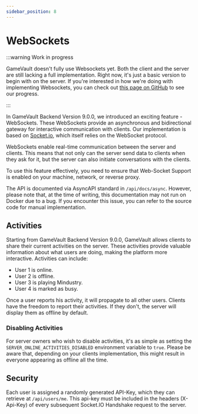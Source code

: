 ```yaml
---
sidebar_position: 8
---
```


# WebSockets

:::warning Work in progress

GameVault doesn't fully use Websockets yet. Both the client and the server are still lacking a full implementation. Right now, it's just a basic version to begin with on the server. If you're interested in how we're doing with implementing Websockets, you can check out [this page on GitHub](https://github.com/Phalcode/gamevault-app/issues/205) to see our progress.

:::

In GameVault Backend Version 9.0.0, we introduced an exciting feature - WebSockets. These WebSockets provide an asynchronous and bidirectional gateway for interactive communication with clients. Our implementation is based on [Socket.io](https://socket.io/), which itself relies on the WebSocket protocol.

WebSockets enable real-time communication between the server and clients. This means that not only can the server send data to clients when they ask for it, but the server can also initiate conversations with the clients.

To use this feature effectively, you need to ensure that Web-Socket Support is enabled on your machine, network, or reverse proxy.

The API is documented via AsyncAPI standard in `/api/docs/async`. However, please note that, at the time of writing, this documentation may not run on Docker due to a bug. If you encounter this issue, you can refer to the source code for manual implementation.

## Activities

Starting from GameVault Backend Version 9.0.0, GameVault allows clients to share their current activities on the server. These activities provide valuable information about what users are doing, making the platform more interactive. Activities can include:

- User 1 is online.
- User 2 is offline.
- User 3 is playing Mindustry.
- User 4 is marked as busy.

Once a user reports his activity, it will propagate to all other users. Clients have the freedom to report their activities. If they don't, the server will display them as offline by default.

### Disabling Activities

For server owners who wish to disable activities, it's as simple as setting the `SERVER_ONLINE_ACTIVITIES_DISABLED` environment variable to `true`. Please be aware that, depending on your clients implementation, this might result in everyone appearing as offline all the time.

## Security

Each user is assigned a randomly generated API-Key, which they can retrieve at `/api/users/me`. This api-key must be included in the headers (X-Api-Key) of every subsequent Socket.IO Handshake request to the server.
